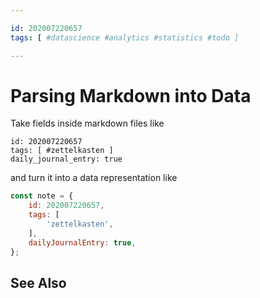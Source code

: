 ```yaml
---

id: 202007220657
tags: [ #datascience #analytics #statistics #todo ]

---
```


# Parsing Markdown into Data

Take fields inside markdown files like
```
id: 202007220657
tags: [ #zettelkasten ]
daily_journal_entry: true

```

and turn it into a data representation like 
```js
const note = {
	id: 202007220657,
	tags: [
		'zettelkasten',
	],
	dailyJournalEntry: true,
};

```

## See Also